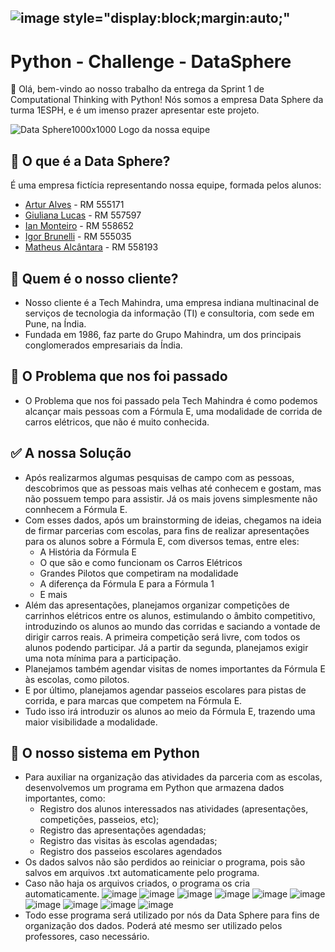 ## ![image](https://github.com/DataSphere-Solutions/Python-Challenge/assets/152393807/5cefd3e4-9edf-46b6-9976-108b7c2a177a) style="display:block;margin:auto;"
# Python - Challenge - DataSphere 
👋 Olá, bem-vindo ao nosso trabalho da entrega da Sprint 1 de Computational Thinking with Python! Nós somos a empresa Data Sphere da turma 1ESPH, e é um imenso prazer apresentar este projeto.

![Data Sphere1000x1000](https://github.com/ianmonteirom/CP2-Edge/assets/152393807/0fe80a9b-6290-417d-8367-2abe3824d0b0)
Logo da nossa equipe
## 🔮 O que é a Data Sphere?
É uma empresa fictícia representando nossa equipe, formada pelos alunos: 
-  <a href="https://www.linkedin.com/in/artur-alves-tenca-b1ba862b6/">Artur Alves</a> - RM 555171 
- <a href="https://www.linkedin.com/in/giuliana-lucas-85b4532b6/">Giuliana Lucas</a> - RM 557597
- <a href="https://www.linkedin.com/in/ian-monteiro-moreira-a4543a2b7/">Ian Monteiro</a> - RM 558652 
- <a href="https://www.linkedin.com/in/igor-brunelli-ralo-39143a2b7/">Igor Brunelli</a> - RM 555035
- <a href="https://www.linkedin.com/in/matheus-estev%C3%A3o-5248b9238/">Matheus Alcântara</a> - RM 558193

## 👥 Quem é o nosso cliente?
- Nosso cliente é a Tech Mahindra, uma empresa indiana multinacinal de serviços de tecnologia da informação (TI) e consultoria, com sede em Pune, na Índia.
- Fundada em 1986, faz parte do Grupo Mahindra, um dos principais conglomerados empresariais da Índia.

## 🤔 O Problema que nos foi passado
- O Problema que nos foi passado pela Tech Mahindra é como podemos alcançar mais pessoas com a Fórmula E, uma modalidade de corrida de carros elétricos, que não é muito conhecida.

## ✅ A nossa Solução
- Após realizarmos algumas pesquisas de campo com as pessoas, descobrimos que as pessoas mais velhas até conhecem e gostam, mas não possuem tempo para assistir. Já os mais jovens simplesmente não connhecem a Fórmula E.
- Com esses dados, após um brainstorming de ideias, chegamos na ideia de firmar parcerias com escolas, para fins de realizar apresentações para os alunos sobre a Fórmula E, com diversos temas, entre eles:
  - A História da Fórmula E
  - O que são e como funcionam os Carros Elétricos
  - Grandes Pilotos que competiram na modalidade
  - A diferença da Fórmula E para a Fórmula 1
  - E mais
- Além das apresentações, planejamos organizar competições de carrinhos elétricos entre os alunos, estimulando o âmbito competitivo, introduzindo os alunos ao mundo das corridas e saciando a vontade de dirigir carros reais. A primeira competição será livre, com todos os alunos podendo participar. Já a partir da segunda, planejamos exigir uma nota mínima para a participação.
- Planejamos também agendar visitas de nomes importantes da Fórmula E às escolas, como pilotos.
- E por último, planejamos agendar passeios escolares para pistas de corrida, e para marcas que competem na Fórmula E.
- Tudo isso irá introduzir os alunos ao meio da Fórmula E, trazendo uma maior visibilidade a modalidade.

## 🐍 O nosso sistema em Python
- Para auxiliar na organização das atividades da parceria com as escolas, desenvolvemos um programa em Python que armazena dados importantes, como:
  - Registro dos alunos interessados nas atividades (apresentações, competições, passeios, etc);
  - Registro das apresentações agendadas;
  - Registro das visitas às escolas agendadas;
  - Registro dos passeios escolares agendados
- Os dados salvos não são perdidos ao reiniciar o programa, pois são salvos em arquivos .txt automaticamente pelo programa.
- Caso não haja os arquivos criados, o programa os cria automaticamente.
![image](https://github.com/DataSphere-Solutions/Python-Challenge/assets/152393807/45c4b6e4-3172-4b5b-b95b-87f6a3544858)
![image](https://github.com/DataSphere-Solutions/Python-Challenge/assets/152393807/37dcf5a1-99ec-4fbc-8e06-464d00b19ed0)
![image](https://github.com/DataSphere-Solutions/Python-Challenge/assets/152393807/463d4125-6e03-4e0b-8e36-0657ac2970e0)
![image](https://github.com/DataSphere-Solutions/Python-Challenge/assets/152393807/8569b50b-4997-401f-a14e-96012fbc3326)
![image](https://github.com/DataSphere-Solutions/Python-Challenge/assets/152393807/a8bdbd69-d062-495f-af8f-851187f8b5b4)
![image](https://github.com/DataSphere-Solutions/Python-Challenge/assets/152393807/781ca717-39c5-428d-876e-656999734743)
![image](https://github.com/DataSphere-Solutions/Python-Challenge/assets/152393807/367501b3-515d-48fa-b7df-59f71bef4e44)
![image](https://github.com/DataSphere-Solutions/Python-Challenge/assets/152393807/00bcfb4f-9443-403c-8a7d-f6268887c6ca)
![image](https://github.com/DataSphere-Solutions/Python-Challenge/assets/152393807/6464fffe-73ae-47c7-bcd7-8dbce394636a)
![image](https://github.com/DataSphere-Solutions/Python-Challenge/assets/152393807/1b23172f-450e-4f87-81d5-001b7458b966)
- Todo esse programa será utilizado por nós da Data Sphere para fins de organização dos dados. Poderá até mesmo ser utilizado pelos professores, caso necessário.




